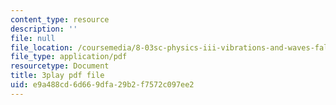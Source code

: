 ```yaml
---
content_type: resource
description: ''
file: null
file_location: /coursemedia/8-03sc-physics-iii-vibrations-and-waves-fall-2016/e9a488cd6d669dfa29b2f7572c097ee2_RhIh1zw0-BM.pdf
file_type: application/pdf
resourcetype: Document
title: 3play pdf file
uid: e9a488cd-6d66-9dfa-29b2-f7572c097ee2
---
```

